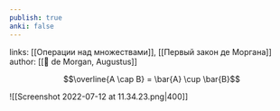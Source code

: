 ```yaml
---
publish: true
anki: false
---
```

links: [[Операции над множествами]], [[Первый закон де Моргана]]
author: [[👤 de Morgan, Augustus]]

$$\overline{A \cap B} = \bar{A} \cup \bar{B}$$

![[Screenshot 2022-07-12 at 11.34.23.png|400]]